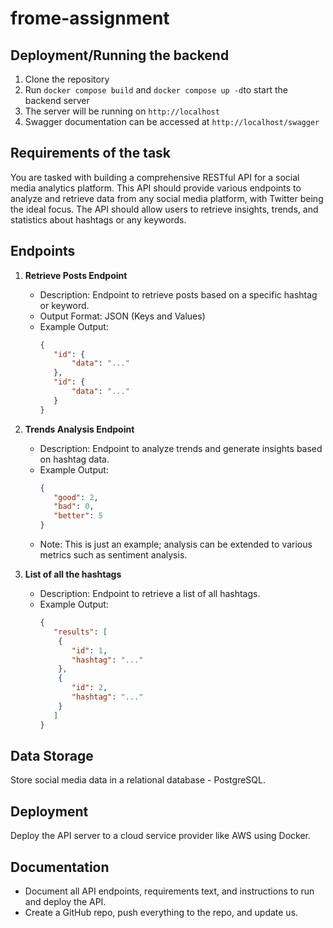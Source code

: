 # frome-assignment

## Deployment/Running the backend

1. Clone the repository
2. Run `docker compose build` and `docker compose up -d`to start the backend server
3. The server will be running on `http://localhost`
4. Swagger documentation can be accessed at `http://localhost/swagger`

## Requirements of the task

You are tasked with building a comprehensive RESTful API for a social media analytics platform. This API should provide various endpoints to analyze and retrieve data from any social media platform, with Twitter being the ideal focus. The API should allow users to retrieve insights, trends, and statistics about hashtags or any keywords.

## Endpoints

1. **Retrieve Posts Endpoint**
   - Description: Endpoint to retrieve posts based on a specific hashtag or keyword.
   - Output Format: JSON (Keys and Values)
   - Example Output:
     ```json
     {
        "id": {
            "data": "..."
        },
        "id": {
            "data": "..."
        }
     }
     ```

2. **Trends Analysis Endpoint**
   - Description: Endpoint to analyze trends and generate insights based on hashtag data.
   - Example Output:
     ```json
     {
        "good": 2,
        "bad": 0,
        "better": 5
     }
     ```
   - Note: This is just an example; analysis can be extended to various metrics such as sentiment analysis.

3. **List of all the hashtags**
   - Description: Endpoint to retrieve a list of all hashtags.
   - Example Output:
     ```json
     {
        "results": [
         {
            "id": 1,
            "hashtag": "..."
         },
         {
            "id": 2,
            "hashtag": "..."
         }
        ]
     }
     ```

## Data Storage

Store social media data in a relational database - PostgreSQL.

## Deployment

Deploy the API server to a cloud service provider like AWS using Docker.

## Documentation

- Document all API endpoints, requirements text, and instructions to run and deploy the API.
- Create a GitHub repo, push everything to the repo, and update us.
